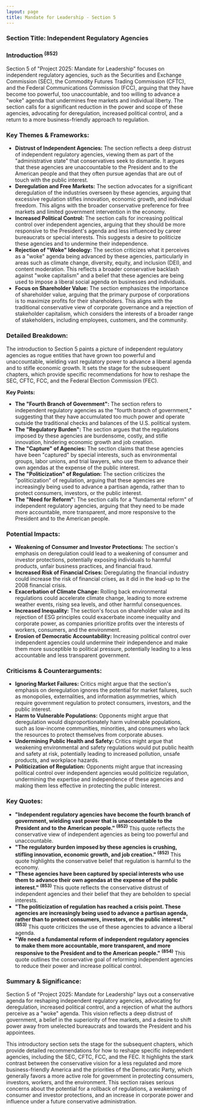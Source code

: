 ```yaml
---
layout: page
title: Mandate for Leadership - Section 5
---
```


### Section Title: Independent Regulatory Agencies

### Introduction <sup>(852)</sup>

Section 5 of "Project 2025: Mandate for Leadership" focuses on independent regulatory agencies, such as the Securities and Exchange Commission (SEC), the Commodity Futures Trading Commission (CFTC), and the Federal Communications Commission (FCC), arguing that they have become too powerful, too unaccountable, and too willing to advance a "woke" agenda that undermines free markets and individual liberty. The section calls for a significant reduction in the power and scope of these agencies, advocating for deregulation, increased political control, and a return to a more business-friendly approach to regulation.

### Key Themes & Frameworks:

* **Distrust of Independent Agencies:** The section reflects a deep distrust of independent regulatory agencies, viewing them as part of the "administrative state" that conservatives seek to dismantle. It argues that these agencies are unaccountable to the President and to the American people and that they often pursue agendas that are out of touch with the public interest.
* **Deregulation and Free Markets:** The section advocates for a significant deregulation of the industries overseen by these agencies, arguing that excessive regulation stifles innovation, economic growth, and individual freedom. This aligns with the broader conservative preference for free markets and limited government intervention in the economy.
* **Increased Political Control:** The section calls for increasing political control over independent agencies, arguing that they should be more responsive to the President's agenda and less influenced by career bureaucrats or special interests. This suggests a desire to politicize these agencies and to undermine their independence.
* **Rejection of "Woke" Ideology:** The section criticizes what it perceives as a "woke" agenda being advanced by these agencies, particularly in areas such as climate change, diversity, equity, and inclusion (DEI), and content moderation. This reflects a broader conservative backlash against "woke capitalism" and a belief that these agencies are being used to impose a liberal social agenda on businesses and individuals.
* **Focus on Shareholder Value:** The section emphasizes the importance of shareholder value, arguing that the primary purpose of corporations is to maximize profits for their shareholders. This aligns with the traditional conservative view of corporate governance and a rejection of stakeholder capitalism, which considers the interests of a broader range of stakeholders, including employees, customers, and the community.

### Detailed Breakdown:

The introduction to Section 5 paints a picture of independent regulatory agencies as rogue entities that have grown too powerful and unaccountable, wielding vast regulatory power to advance a liberal agenda and to stifle economic growth. It sets the stage for the subsequent chapters, which provide specific recommendations for how to reshape the SEC, CFTC, FCC, and the Federal Election Commission (FEC).

**Key Points:**

* **The "Fourth Branch of Government":** The section refers to independent regulatory agencies as the "fourth branch of government," suggesting that they have accumulated too much power and operate outside the traditional checks and balances of the U.S. political system.
* **The "Regulatory Burden":** The section argues that the regulations imposed by these agencies are burdensome, costly, and stifle innovation, hindering economic growth and job creation.
* **The "Capture" of Agencies:** The section claims that these agencies have been "captured" by special interests, such as environmental groups, labor unions, and trial lawyers, who use them to advance their own agendas at the expense of the public interest.
* **The "Politicization" of Regulation:** The section criticizes the "politicization" of regulation, arguing that these agencies are increasingly being used to advance a partisan agenda, rather than to protect consumers, investors, or the public interest.
* **The "Need for Reform":** The section calls for a "fundamental reform" of independent regulatory agencies, arguing that they need to be made more accountable, more transparent, and more responsive to the President and to the American people.

### Potential Impacts:

* **Weakening of Consumer and Investor Protections:** The section's emphasis on deregulation could lead to a weakening of consumer and investor protections, potentially exposing individuals to harmful products, unfair business practices, and financial fraud.
* **Increased Risk of Financial Crises:** Deregulating the financial industry could increase the risk of financial crises, as it did in the lead-up to the 2008 financial crisis.
* **Exacerbation of Climate Change:** Rolling back environmental regulations could accelerate climate change, leading to more extreme weather events, rising sea levels, and other harmful consequences.
* **Increased Inequality:** The section's focus on shareholder value and its rejection of ESG principles could exacerbate income inequality and corporate power, as companies prioritize profits over the interests of workers, consumers, and the environment.
* **Erosion of Democratic Accountability:**  Increasing political control over independent agencies could undermine their independence and make them more susceptible to political pressure, potentially leading to a less accountable and less transparent government.

### Criticisms & Counterarguments:

* **Ignoring Market Failures:** Critics might argue that the section's emphasis on deregulation ignores the potential for market failures, such as monopolies, externalities, and information asymmetries, which require government regulation to protect consumers, investors, and the public interest.
* **Harm to Vulnerable Populations:** Opponents might argue that deregulation would disproportionately harm vulnerable populations, such as low-income communities, minorities, and consumers who lack the resources to protect themselves from corporate abuses.
* **Undermining Public Health and Safety:** Critics might argue that weakening environmental and safety regulations would put public health and safety at risk, potentially leading to increased pollution, unsafe products, and workplace hazards.
* **Politicization of Regulation:** Opponents might argue that increasing political control over independent agencies would politicize regulation, undermining the expertise and independence of these agencies and making them less effective in protecting the public interest.

### Key Quotes:

* **"Independent regulatory agencies have become the fourth branch of government, wielding vast power that is unaccountable to the President and to the American people." <sup>(852)</sup>** This quote reflects the conservative view of independent agencies as being too powerful and unaccountable.
* **"The regulatory burden imposed by these agencies is crushing, stifling innovation, economic growth, and job creation." <sup>(852)</sup>** This quote highlights the conservative belief that regulation is harmful to the economy.
* **"These agencies have been captured by special interests who use them to advance their own agendas at the expense of the public interest." <sup>(853)</sup>** This quote reflects the conservative distrust of independent agencies and their belief that they are beholden to special interests.
* **"The politicization of regulation has reached a crisis point. These agencies are increasingly being used to advance a partisan agenda, rather than to protect consumers, investors, or the public interest." <sup>(853)</sup>** This quote criticizes the use of these agencies to advance a liberal agenda.
* **"We need a fundamental reform of independent regulatory agencies to make them more accountable, more transparent, and more responsive to the President and to the American people." <sup>(854)</sup>** This quote outlines the conservative goal of reforming independent agencies to reduce their power and increase political control.

### Summary & Significance:

Section 5 of "Project 2025: Mandate for Leadership" lays out a conservative agenda for reshaping independent regulatory agencies, advocating for deregulation, increased political control, and a rejection of what the authors perceive as a "woke" agenda. This vision reflects a deep distrust of government, a belief in the superiority of free markets, and a desire to shift power away from unelected bureaucrats and towards the President and his appointees.

This introductory section sets the stage for the subsequent chapters, which provide detailed recommendations for how to reshape specific independent agencies, including the SEC, CFTC, FCC, and the FEC. It highlights the stark contrast between the conservative vision for a less regulated and more business-friendly America and the priorities of the Democratic Party, which generally favors a more active role for government in protecting consumers, investors, workers, and the environment. This section raises serious concerns about the potential for a rollback of regulations, a weakening of consumer and investor protections, and an increase in corporate power and influence under a future conservative administration. 
